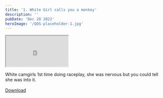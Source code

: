 ```yaml
---
title: '1. White Girl calls you a monkey'
description: ''
pubDate: 'Dec 28 2022'
heroImage: '/QOS-placeholder-1.jpg'
---
```

<iframe src="https://drive.google.com/file/d/1JIMmhHz7YJ88jlP_lJLOvL3DS4w49Acy/preview" width="200" height="100" allow="autoplay" allowfullscreen="allowfullscreen" style="
"></iframe>

White camgirls 1st time doing raceplay, she was nervous but you could tell she was into it.
<br>
<br>
<a class="read_more" href="https://drive.google.com/file/d/1JIMmhHz7YJ88jlP_lJLOvL3DS4w49Acy/view?usp=sharing">Download</a>